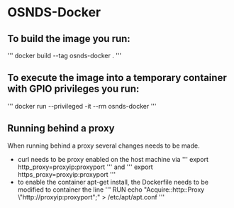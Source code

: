 # OSNDS-Docker
## To build the image you run:
 '''
 docker build --tag osnds-docker .
 '''
## To execute the image into a temporary container with GPIO privileges you run:
 '''
 docker run --privileged -it --rm osnds-docker
 '''

## Running behind a proxy
 When running behind a proxy several changes needs to be made.
 - curl needs to be proxy enabled on the host machine via 
 '''
 export http_proxy=proxyip:proxyport
 ''' 
 and 
 '''
 export https_proxy=proxyip:proxyport
 '''
 - to enable the container apt-get install, the Dockerfile needs to be modified to container the line 
 '''
 RUN echo "Acquire::http::Proxy \\"http://proxyip:proxyport\";" > /etc/apt/apt.conf
 '''